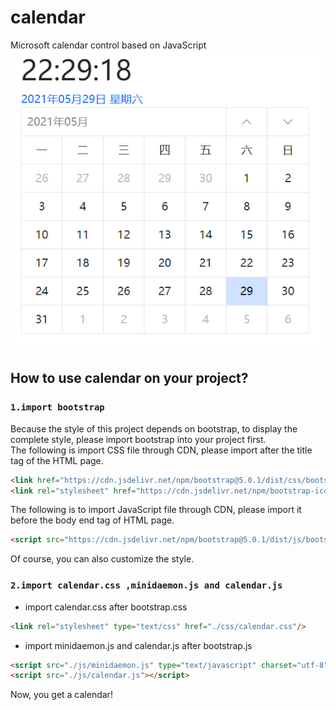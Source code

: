 # calendar
Microsoft calendar control based on JavaScript  
![calendar](img/20210529222932.png "calendar")  
## How to use calendar on your project?
### `1.import bootstrap`  
Because the style of this project depends on bootstrap, to display the complete style, please import bootstrap into your project first.  
The following is import CSS file through CDN, please import after the title tag of the HTML page.  
```html
<link href="https://cdn.jsdelivr.net/npm/bootstrap@5.0.1/dist/css/bootstrap.min.css" rel="stylesheet" integrity="sha384-+0n0xVW2eSR5OomGNYDnhzAbDsOXxcvSN1TPprVMTNDbiYZCxYbOOl7+AMvyTG2x" crossorigin="anonymous">
<link rel="stylesheet" href="https://cdn.jsdelivr.net/npm/bootstrap-icons@1.5.0/font/bootstrap-icons.css">
```  
The following is to import JavaScript file through CDN, please import it before the body end tag of HTML page.  
```html
<script src="https://cdn.jsdelivr.net/npm/bootstrap@5.0.1/dist/js/bootstrap.bundle.min.js" integrity="sha384-gtEjrD/SeCtmISkJkNUaaKMoLD0//ElJ19smozuHV6z3Iehds+3Ulb9Bn9Plx0x4" crossorigin="anonymous"></script>
```  
Of course, you can also customize the style.  
### `2.import calendar.css ,minidaemon.js and calendar.js`  
* import calendar.css after bootstrap.css  
```html
<link rel="stylesheet" type="text/css" href="./css/calendar.css"/>
```  
* import minidaemon.js and calendar.js after bootstrap.js  
```html
<script src="./js/minidaemon.js" type="text/javascript" charset="utf-8"></script>
<script src="./js/calendar.js"></script>
```
Now, you get a calendar!
